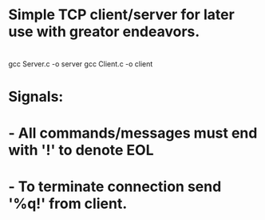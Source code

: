 # Simple TCP client/server for later use with greator endeavors.
#
 gcc Server.c -o server
 gcc Client.c -o client



# Signals:
#
# -	All commands/messages must end with '!' to denote EOL
#
# -	To terminate connection send '%q!' from client.
#

